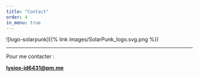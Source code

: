 ```yaml
---
title: "Contact"
order: 4
in_menu: true
---
```

![logo-solarpunk]({% link images/SolarPunk_logo.svg.png %})


---

Pour me contacter :

**[lysios-id6431@pm.me](mailto:lysios-id6431@pm.me)** 